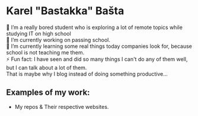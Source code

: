 # Karel "Bastakka" Bašta  

🧑 I’m a really bored student who is exploring a lot of remote topics while studying IT on high school  
🔭 I’m currently working on passing school.  
🌱 I’m currently learning some real things today companies look for, because school is not teaching me them.  
⚡ Fun fact:  I have seen and did so many things I can't do any of them well, but I can talk about a lot of them.  
              That is maybe why I blog instead of doing something productive...

## Examples of my work:  
* My repos & Their respective websites.  
